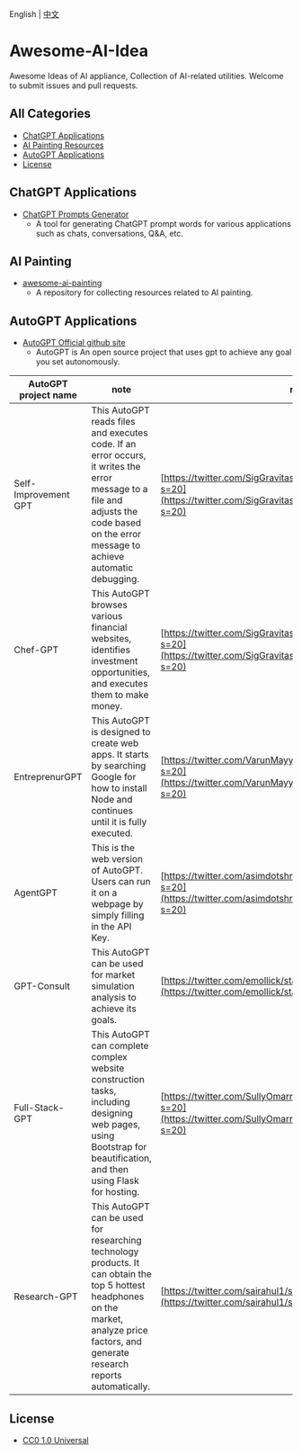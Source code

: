 English | [中文](README-CN.md)

# Awesome-AI-Idea
Awesome Ideas of AI appliance, Collection of AI-related utilities. Welcome to submit issues and pull requests.

## All Categories
- [ChatGPT Applications](#chatgpt-applications)
- [AI Painting Resources](#AI-Painting)
- [AutoGPT Applications](#AutoGPT-Applications)
- [License](#License)

## ChatGPT Applications
- [ChatGPT Prompts Generator](https://github.com/f/awesome-chatgpt-prompts) 
    - A tool for generating ChatGPT prompt words for various applications such as chats, conversations, Q&A, etc.

## AI Painting
- [awesome-ai-painting](https://github.com/hua1995116/awesome-ai-painting)
    - A repository for collecting resources related to AI painting.

## AutoGPT Applications
- [AutoGPT Official github site](https://github.com/Significant-Gravitas/Auto-GPT)
  - AutoGPT is An open source project that uses gpt to achieve any goal you set autonomously.

| AutoGPT project name | note | refer links|
| --- | --- | --- |
| Self-Improvement GPT | This AutoGPT reads files and executes code. If an error occurs, it writes the error message to a file and adjusts the code based on the error message to achieve automatic debugging. | [https://twitter.com/SigGravitas/status/1642181498278408193?s=20](https://twitter.com/SigGravitas/status/1642181498278408193?s=20) |
| Chef-GPT | This AutoGPT browses various financial websites, identifies investment opportunities, and executes them to make money. | [https://twitter.com/SigGravitas/status/1641437094043332614?s=20](https://twitter.com/SigGravitas/status/1641437094043332614?s=20) |
| EntreprenurGPT | This AutoGPT is designed to create web apps. It starts by searching Google for how to install Node and continues until it is fully executed. | [https://twitter.com/VarunMayya/status/1643902198164717569?s=20](https://twitter.com/VarunMayya/status/1643902198164717569?s=20) |
| AgentGPT | This is the web version of AutoGPT. Users can run it on a webpage by simply filling in the API Key. | [https://twitter.com/asimdotshrestha/status/1644883727707959296?s=20](https://twitter.com/asimdotshrestha/status/1644883727707959296?s=20) |
| GPT-Consult | This AutoGPT can be used for market simulation analysis to achieve its goals. | [https://twitter.com/emollick/status/1645609531240587265?s=20](https://twitter.com/emollick/status/1645609531240587265?s=20) |
| Full-Stack-GPT | This AutoGPT can complete complex website construction tasks, including designing web pages, using Bootstrap for beautification, and then using Flask for hosting. | [https://twitter.com/SullyOmarr/status/1644750889432027136?s=20](https://twitter.com/SullyOmarr/status/1644750889432027136?s=20) |
| Research-GPT | This AutoGPT can be used for researching technology products. It can obtain the top 5 hottest headphones on the market, analyze price factors, and generate research reports automatically. | [https://twitter.com/sairahul1/status/1646360595141206016?s=20](https://twitter.com/sairahul1/status/1646360595141206016?s=20) |

## License
- [CC0 1.0 Universal](https://creativecommons.org/publicdomain/zero/1.0/deed.en)